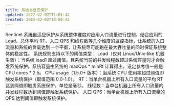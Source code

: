 ```yaml
---
title: 系统自适应保护
updated: 2022-02-02T11:01:42
created: 2022-02-02T10:58:42
---
```


Sentinel 系统自适应保护从系统整体维度对应用入口流量进行控制，结合应用的 Load、总体平均 RT、入口 QPS 和线程数等几个维度的监控指标，让系统的入口流量和系统的负载达到一个平衡，让系统尽可能跑在最大吞吐量的同时保证系统整体的稳定性。
系统规则支持以下的阈值类型：
Load（仅对 Linux/Unix-like 机器生效）：当系统 load1 超过阈值，且系统当前的并发线程数超过系统容量时才会触发系统保护。系统容量由系统的 maxQps \* minRt 计算得出。设定参考值一般是 CPU cores \* 2.5。
CPU usage（1.5.0+ 版本）：当系统 CPU 使用率超过阈值即触发系统保护（取值范围 0.0-1.0）。
RT：当单台机器上所有入口流量的平均 RT 达到阈值即触发系统保护，单位是毫秒。
线程数：当单台机器上所有入口流量的并发线程数达到阈值即触发系统保护。
入口 QPS：当单台机器上所有入口流量的 QPS 达到阈值即触发系统保护。

